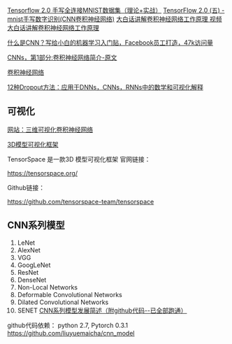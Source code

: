 

[Tensorflow 2.0 手写全连接MNIST数据集（理论+实战）](https://blog.csdn.net/LQ_qing/article/details/99623008) 
[TensorFlow 2.0 (五) - mnist手写数字识别(CNN卷积神经网络)](https://geektutu.com/post/tensorflow2-mnist-cnn.html) 
[大白话讲解卷积神经网络工作原理 视频](https://www.bilibili.com/video/av35087157/) 
[大白话讲解卷积神经网络工作原理](https://zhuanlan.zhihu.com/p/49184702) 

[什么是CNN？写给小白的机器学习入门贴，Facebook员工打造，47k访问量](https://blog.csdn.net/QbitAI/article/details/107455120)

[CNNs，第1部分:卷积神经网络简介-原文](https://victorzhou.com/blog/intro-to-cnns-part-1/)

[卷积神经网络](https://baike.baidu.com/item/%E5%8D%B7%E7%A7%AF%E7%A5%9E%E7%BB%8F%E7%BD%91%E7%BB%9C/17541100)

[12种Dropout方法：应用于DNNs，CNNs，RNNs中的数学和可视化解释](https://blog.csdn.net/weixin_42137700/article/details/107248725)


## 可视化
[网站：三维可视化卷积神经网络](http://scs.ryerson.ca/~aharley/vis/conv/)

[3D模型可视化框架](https://tensorspace.org/html/playground/lenet.html)

TensorSpace 是一款3D 模型可视化框架
官网链接：

https://tensorspace.org/

Github链接：

https://github.com/tensorspace-team/tensorspace

## CNN系列模型
1. LeNet
2. AlexNet
3. VGG
4. GoogLeNet
5. ResNet
6. DenseNet
7. Non-Local Networks
8. Deformable Convolutional Networks
9. Dilated Convolutional Networks
10. SENET
[CNN系列模型发展简述（附github代码--已全部跑通）](https://zhuanlan.zhihu.com/p/66215918)

github代码依赖：
python 2.7, Pytorch 0.3.1
https://github.com/liuyuemaicha/cnn_model